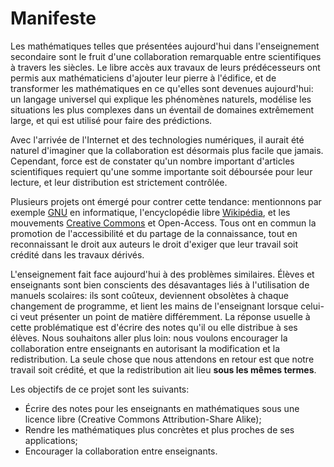 # Manifeste

Les mathématiques telles que présentées aujourd'hui dans l'enseignement secondaire
sont le fruit d'une collaboration remarquable entre scientifiques à travers les siècles.
Le libre accès aux travaux de leurs prédécesseurs ont permis aux mathématiciens
d'ajouter leur pierre à l'édifice,
et de transformer les mathématiques en ce qu'elles sont devenues aujourd'hui:
un langage universel qui explique les phénomènes naturels,
modélise les situations les plus complexes dans un éventail de domaines extrêmement large,
et qui est utilisé pour faire des prédictions.

Avec l'arrivée de l'Internet et des technologies numériques,
il aurait été naturel d'imaginer que la collaboration est désormais plus facile que jamais.
Cependant, force est de constater qu'un nombre important d'articles scientifiques requiert
qu'une somme importante soit déboursée pour leur lecture,
et leur distribution est strictement contrôlée.

Plusieurs projets ont émergé pour contrer cette tendance:
mentionnons par exemple [GNU](https://gnu.org) en informatique,
l'encyclopédie libre [Wikipédia](https://wikipedia.org),
et les mouvements [Creative Commons](https://creativecommons.org)
et Open-Access.
Tous ont en commun la promotion de l'accessibilité et du partage de la connaissance,
tout en reconnaissant le droit aux auteurs le droit d'exiger
que leur travail soit crédité dans les travaux dérivés.

L'enseignement fait face aujourd'hui à des problèmes similaires.
Élèves et enseignants sont bien conscients des désavantages liés à l'utilisation de manuels scolaires:
ils sont coûteux,
deviennent obsolètes à chaque changement de programme,
et lient les mains de l'enseignant lorsque celui-ci veut présenter un point de matière différemment.
La réponse usuelle à cette problématique est d'écrire des notes qu'il ou elle distribue à ses élèves.
Nous souhaitons aller plus loin:
nous voulons encourager la collaboration entre enseignants
en autorisant la modification et la redistribution.
La seule chose que nous attendons en retour est que notre travail soit crédité,
et que la redistribution ait lieu **sous les mêmes termes**.

Les objectifs de ce projet sont les suivants:

- Écrire des notes pour les enseignants en mathématiques sous une licence libre (Creative Commons Attribution-Share Alike);
- Rendre les mathématiques plus concrètes et plus proches de ses applications;
- Encourager la collaboration entre enseignants.
